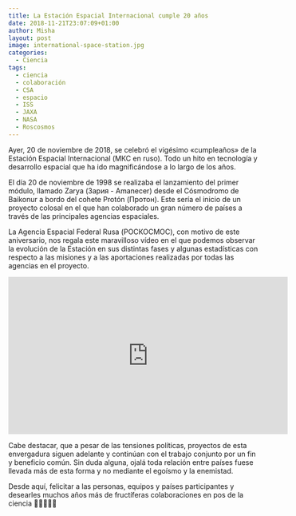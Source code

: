 ```yaml
---
title: La Estación Espacial Internacional cumple 20 años
date: 2018-11-21T23:07:09+01:00
author: Misha
layout: post
image: international-space-station.jpg
categories:
  - Ciencia
tags:
  - ciencia
  - colaboración
  - CSA
  - espacio
  - ISS
  - JAXA
  - NASA
  - Roscosmos
---
```


Ayer, 20 de noviembre de 2018, se celebró el vigésimo «cumpleaños» de la Estación Espacial Internacional (МКС en ruso). Todo un hito en tecnología y desarrollo espacial que ha ido magnificándose a lo largo de los años.

El día 20 de noviembre de 1998 se realizaba el lanzamiento del primer módulo, llamado Zarya (Зария - Amanecer) desde el Cósmodromo de Baikonur a bordo del cohete Protón (Протон). Este sería el inicio de un proyecto colosal en el que han colaborado un gran número de países a través de las principales agencias espaciales.

La Agencia Espacial Federal Rusa (РОСКОСМОС), con motivo de este aniversario, nos regala este maravilloso vídeo en el que podemos observar la evolución de la Estación en sus distintas fases y algunas estadísticas con respecto a las misiones y a las aportaciones realizadas por todas las agencias en el proyecto.

<iframe width="560" height="315" src="https://www.youtube.com/embed/7DDfQTy5B8Q" title="YouTube video player" frameborder="0" allow="accelerometer; autoplay; clipboard-write; encrypted-media; gyroscope; picture-in-picture" allowfullscreen></iframe>

Cabe destacar, que a pesar de las tensiones políticas, proyectos de esta envergadura siguen adelante y continúan con el trabajo conjunto por un fin y beneficio común. Sin duda alguna, ojalá toda relación entre países fuese llevada más de esta forma y no mediante el egoísmo y la enemistad.

Desde aquí, felicitar a las personas, equipos y países participantes y desearles muchos años más de fructíferas colaboraciones en pos de la ciencia 🚀👩‍🚀👨‍🚀
